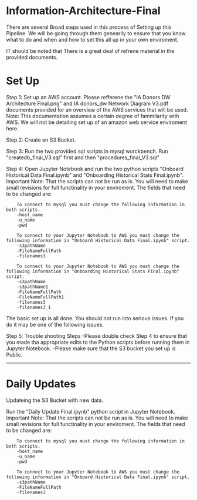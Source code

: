 # Information-Architecture-Final

There are several Broad steps used in this process of Setting up this Pipeline. We will be going through them genearlly to ensure that you know what to do and when and how to set this all up in your own enviroment.

IT should be noted that There is a great deal of refrene material in the provided documents. 


# Set Up

Step 1: Set up an AWS account. Please refferene the "IA Donors DW Architecture Final.png" and IA donors_dw Network Diagram V3.pdf documents provided for an overview of the AWS services that will be used. Note: This documentation assumes a certain degree of fammilarity with AWS. We will not be detailing set up of an amazon web service enviroment here.

Step 2: Create an S3 Bucket. 

Step 3: Run the two provided sql scripts in mysql worckbench. Run "createdb_final_V3.sql" first and then "procedures_final_V3.sql"

Step 4: Open Jupyter Notebook and run the two python scripts "Onboard Historical Data Final.ipynb" and "Onboarding Historical Stats Final.ipynb". 
        Important Note: That the scripts can not be run as is. You will need to make small revisions for full functinality in your enviroment. 
        The fields that need to be changed are:
        
        To connect to mysql you must change the following information in both scripts. 
        -host_name 
        -u_name
        -pwd
        
        To connect to your Jupyter Notebook to AWS you must change the following information in "Onboard Historical Data Final.ipynb" script. 
        -s3pathName 
        -FileNameFullPath
        -filenames3
        
        To connect to your Jupyter Notebook to AWS you must change the following information in "Onboarding Historical Stats Final.ipynb" script. 
        -s3pathName 
        -s3pathName1
        -FileNameFullPath
        -FileNameFullPath1
        -filenames3 
        -filenames3_1
        
The basic set up is all done. You should not run into serious issues. If you do it may be one of the following issues. 

Step 5: Trouble shooting Steps
-Please double check Step 4 to ensure that you made tha appropriate edits to the Python scripts before running them in Jupyter Notebook.
-Please make sure that the S3 bucket you set up is Public.

---


# Daily Updates 

Updateing the S3 Bucket with new data.

Run the "Daily Update Final.ipynb" python script in Jupyter Notebook.
Important Note: That the scripts can not be run as is. You will need to make small revisions for full functinality in your enviroment. 
        The fields that need to be changed are:
        
        To connect to mysql you must change the following information in both scripts. 
        -host_name 
        -u_name
        -pwd
        
        To connect to your Jupyter Notebook to AWS you must change the following information in "Onboard Historical Data Final.ipynb" script. 
        -s3pathName 
        -FileNameFullPath
        -filenames3
        
